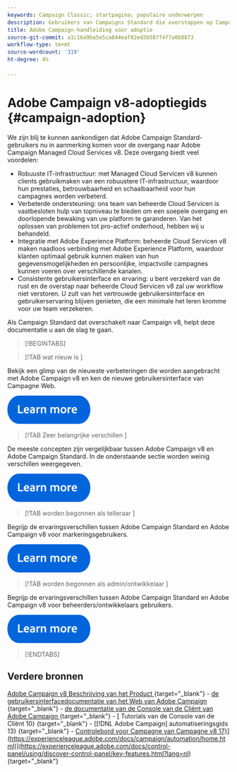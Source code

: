 ```yaml
---
keywords: Campaign Classic; startpagina; populaire onderwerpen
description: Gebruikers van Campaigns Standard die overstappen op Campagne v8 leren hoe ze aan de slag kunnen gaan.
title: Adobe Campaign-handleiding voor adoptie
source-git-commit: a1c16a9ba5e5ca844eaf82ed3b587f4f7a0b0873
workflow-type: tm+mt
source-wordcount: '319'
ht-degree: 4%

---
```


# Adobe Campaign v8-adoptiegids {#campaign-adoption}


We zijn blij te kunnen aankondigen dat Adobe Campaign Standard-gebruikers nu in aanmerking komen voor de overgang naar Adobe Campaign Managed Cloud Services v8. Deze overgang biedt veel voordelen:

* Robuuste IT-infrastructuur: met Managed Cloud Servicen v8 kunnen clients gebruikmaken van een robuustere IT-infrastructuur, waardoor hun prestaties, betrouwbaarheid en schaalbaarheid voor hun campagnes worden verbeterd.
* Verbeterde ondersteuning: ons team van beheerde Cloud Servicen is vastbesloten hulp van topniveau te bieden om een soepele overgang en doorlopende bewaking van uw platform te garanderen. Van het oplossen van problemen tot pro-actief onderhoud, hebben wij u behandeld.
* Integratie met Adobe Experience Platform: beheerde Cloud Servicen v8 maken naadloos verbinding met Adobe Experience Platform, waardoor klanten optimaal gebruik kunnen maken van hun gegevensmogelijkheden en persoonlijke, impactvolle campagnes kunnen voeren over verschillende kanalen.
* Consistente gebruikersinterface en ervaring: u bent verzekerd van de rust en de overstap naar beheerde Cloud Servicen v8 zal uw workflow niet verstoren. U zult van het vertrouwde gebruikersinterface en gebruikerservaring blijven genieten, die een minimale het leren kromme voor uw team verzekeren.

Als Campaign Standard dat overschakelt naar Campaign v8, helpt deze documentatie u aan de slag te gaan.

>[!BEGINTABS]

>[!TAB  wat nieuw is ]

Bekijk een glimp van de nieuwste verbeteringen die worden aangebracht met Adobe Campaign v8 en ken de nieuwe gebruikersinterface van Campagne Web.

[![afbeelding](../v8/assets/do-not-localize/learn-more-button.svg)](get-started/overview.md)


>[!TAB  Zeer belangrijke verschillen ]

De meeste concepten zijn vergelijkbaar tussen Adobe Campaign v8 en Adobe Campaign Standard. In de onderstaande sectie worden weinig verschillen weergegeven.

[![afbeelding](../v8/assets/do-not-localize/learn-more-button.svg)](get-started/overview.md#experiences)

>[!TAB  worden begonnen als telleraar ]

Begrijp de ervaringsverschillen tussen Adobe Campaign Standard en Adobe Campaign v8 voor markeringsgebruikers.

[![afbeelding](../v8/assets/do-not-localize/learn-more-button.svg)](get-started/marketers.md)

>[!TAB  worden begonnen als admin/ontwikkelaar ]

Begrijp de ervaringsverschillen tussen Adobe Campaign Standard en Adobe Campaign v8 voor beheerders/ontwikkelaars gebruikers.

[![afbeelding](../v8/assets/do-not-localize/learn-more-button.svg)](get-started/admin-developers.md)

>[!ENDTABS]

<!--
## Explore the documentation

<table style="table-layout:auto">
  <tr style="border: 0;">
    <td>
      <img src="../v8/assets/do-not-localize/icon-start.svg" width="35px">
    <br/>
      <strong>Get started</strong><br/><a href="../v8/start/campaign-ui.md">User interface</a> - <a href="../v8/start/ac-components.md">Components & processes</a> - <a href="../v8/start/v7-to-v8.md">From Classic v7 to v8</a> - <a href="../v8/start/campaign-faq.md">FAQ</a>
    </td>
    <td>
      <img src="../v8/assets/do-not-localize/icon-experience.svg" width="35px">
    <br/>
      <strong>Customer's experience</strong><br/><a href="../automation/workflow/about-workflows.md" target="_blank">Automate with workflows</a> - <a href="../automation/campaigns/set-up-campaigns.md" target="_blank">Campaign orchestration</a> - <a href="../v8/interaction/interaction.md">Decision management</a> - <a href="../v8/send/personalize.md">Personalization</a>
    </td>
    <td>
      <img src="../v8/assets/do-not-localize/icon-send.svg" width="35px">
    <br/>
      <strong>Send messages</strong><br/><a href="../v8/start/create-message.md">Get started</a> - <a href="../v8/send/preview-and-proof.md">Preview & proofs</a> - <a href="../v8/send/predictive.md">Send-time optimization</a> - <a href="../v8/reporting/gs-reporting.md">Reporting & analytics</a>
    </td>
  </tr>
  <tr style="border: 0;">
    <td>
      <img src="../v8/assets/do-not-localize/icon_profile-audience.svg" width="35px">
    <br/>
      <strong>Profiles & audiences</strong><br/><a href="../v8/audiences/create-profiles.md">Add profiles</a> - <a href="../v8/audiences/create-audiences.md">Create audiences</a> - <a href="../v8/start/subscriptions.md">Manage subscriptions</a> - <a href="../v8/start/privacy.md">Privacy</a>
    </td>
    <td>
      <img src="../v8/assets/do-not-localize/icon-configure.svg" width="35px">
    <br/>
      <strong>Architecture & configuration</strong><br/><a href="../v8/architecture/architecture.md">Architecture</a> - <a href="../v8/start/implement.md">Campaign v8 implementation</a> - <a href="../v8/connect/integration.md">Connect with other solutions</a> - <a href="../v8/start/gs-permissions.md">Users & permissions</a>
    </td>
    <td>
      <img src="../v8/assets/do-not-localize/icon-dev.svg" width="35px">
    <br/>
      <strong>Developer resources</strong><br/><a href="../v8/dev/datamodel.md">Campaign v8 datamodel</a> - <a href="../v8/dev/schemas.md">Schemas</a> - <a href="../v8/dev/api.md">APIs</a>
    </td>
  </tr>
</table> -->

## Verdere bronnen

[ Adobe Campaign v8 Beschrijving van het Product ](https://helpx.adobe.com/nl/legal/product-descriptions/adobe-campaign-managed-cloud-services.html) {target="_blank"} - [ de gebruikersinterfacedocumentatie van het Web van Adobe Campaign ](https://experienceleague.adobe.com/docs/campaign-web/v8/campaign-web-home.html) {target="_blank"} - [ de documentatie van de Console van de Cliënt van Adobe Campaign ](https://experienceleague.adobe.com/en/docs/campaign/campaign-v8/campaign-home) {target="_blank"} - [ Tutorials van de Console van de Cliënt 10} {target="_blank"} - [[!DNL Adobe Campaign]  automatiseringsgids 13} {target="_blank"} - [ Controlebord voor Campagne van Campagne v8 17}](https://experienceleague.adobe.com/docs/campaign-learn/tutorials/overview.html)](https://experienceleague.adobe.com/docs/campaign/automation/home.html)](https://experienceleague.adobe.com/docs/control-panel/using/discover-control-panel/key-features.html?lang=nl){target="_blank"}

